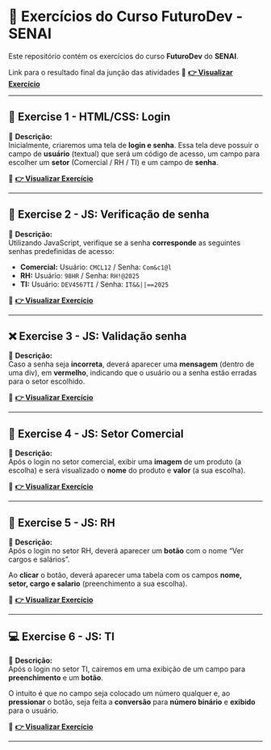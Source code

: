 # 🚀 Exercícios do Curso **FuturoDev** - SENAI

Este repositório contém os exercícios do curso **FuturoDev** do **SENAI**.

Link para o resultado final da junção das atividades
🔗 **[👉 Visualizar Exercício](https://mocodifyx.github.io/FuturoDev_Senai/Semana_5_Front_End/Exercise_6/)** 

---

## 🔐 **Exercise 1 - HTML/CSS: Login**
📌 **Descrição:**  
Inicialmente, criaremos uma tela de **login e senha**. Essa tela deve possuir o campo de **usuário** (textual) que será um código de acesso, um campo para escolher um **setor** (Comercial / RH / TI) e um campo de **senha**.

🔗 **[👉 Visualizar Exercício](https://mocodifyx.github.io/FuturoDev_Senai/Semana_5_Front_End/Exercise_1/)** 

---

## 🧠 **Exercise 2 - JS: Verificação de senha**
📌 **Descrição:**  
Utilizando JavaScript, verifique se a senha **corresponde** as seguintes senhas predefinidas de acesso:

- **Comercial:** Usuário: `CMCL12` / Senha: `Com&c1@l`  
- **RH:** Usuário: `98HR` / Senha: `RH!@2025`  
- **TI:** Usuário: `DEV4567TI` / Senha: `IT&&||==2025`

🔗 **[👉 Visualizar Exercício](https://mocodifyx.github.io/FuturoDev_Senai/Semana_5_Front_End/Exercise_2/)** 

---

## ❌ **Exercise 3 - JS: Validação senha**
📌 **Descrição:**  
Caso a senha seja **incorreta**, deverá aparecer uma **mensagem** (dentro de uma div), em **vermelho**, indicando que o usuário ou a senha estão erradas para o setor escolhido.

🔗 **[👉 Visualizar Exercício](https://mocodifyx.github.io/FuturoDev_Senai/Semana_5_Front_End/Exercise_3/)** 

---

## 🛒 **Exercise 4 - JS: Setor Comercial**
📌 **Descrição:**  
Após o login no setor comercial, exibir uma **imagem** de um produto (a escolha) e será visualizado o **nome** do produto e **valor** (a sua escolha).

🔗 **[👉 Visualizar Exercício](https://mocodifyx.github.io/FuturoDev_Senai/Semana_5_Front_End/Exercise_4/)** 

---

## 🧾 **Exercise 5 - JS: RH**
📌 **Descrição:**  
Após o login no setor RH, deverá aparecer um **botão** com o nome “Ver cargos e salários”.

Ao **clicar** o botão, deverá aparecer uma tabela com os campos **nome, setor, cargo e salario** (preenchimento a sua escolha).

🔗 **[👉 Visualizar Exercício](https://mocodifyx.github.io/FuturoDev_Senai/Semana_5_Front_End/Exercise_5/)** 

---

## 💻 **Exercise 6 - JS: TI**
📌 **Descrição:**  
Após o login no setor TI, cairemos em uma exibição de um campo para **preenchimento** e um **botão**.

O intuito é que no campo seja colocado um número qualquer e, ao **pressionar** o botão, seja feita a **conversão** para **número binário** e **exibido** para o usuário.

🔗 **[👉 Visualizar Exercício](https://mocodifyx.github.io/FuturoDev_Senai/Semana_5_Front_End/Exercise_6/)** 

---
